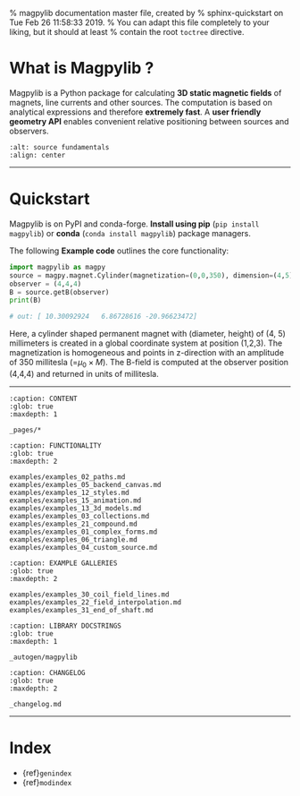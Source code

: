 % magpylib documentation master file, created by
% sphinx-quickstart on Tue Feb 26 11:58:33 2019.
% You can adapt this file completely to your liking, but it should at least
% contain the root `toctree` directive.

# What is Magpylib ?

Magpylib is a Python package for calculating **3D static magnetic fields** of magnets, line currents and other sources. The computation is based on analytical expressions and therefore **extremely fast**. A **user friendly geometry API** enables convenient relative positioning between sources and observers.

```{image} _static/images/index/source_fundamentals.png
:alt: source fundamentals
:align: center
```

--------

# Quickstart

Magpylib is on PyPI and conda-forge. **Install using pip** (`pip install magpylib`) or **conda** (`conda install magpylib`) package managers.

The following **Example code** outlines the core functionality:

```python
import magpylib as magpy
source = magpy.magnet.Cylinder(magnetization=(0,0,350), dimension=(4,5), position=(1,2,3))
observer = (4,4,4)
B = source.getB(observer)
print(B)

# out: [ 10.30092924   6.86728616 -20.96623472]
```

Here, a cylinder shaped permanent magnet with (diameter, height) of (4, 5) millimeters is created in a global coordinate system at position (1,2,3). The magnetization is homogeneous and points in z-direction with an amplitude of 350 millitesla (=$\mu_0\times M$). The B-field is computed at the observer position (4,4,4) and returned in units of millitesla.

--------

```{toctree}
:caption: CONTENT
:glob: true
:maxdepth: 1

_pages/*
```

```{toctree}
:caption: FUNCTIONALITY
:glob: true
:maxdepth: 2

examples/examples_02_paths.md
examples/examples_05_backend_canvas.md
examples/examples_12_styles.md
examples/examples_15_animation.md
examples/examples_13_3d_models.md
examples/examples_03_collections.md
examples/examples_21_compound.md
examples/examples_01_complex_forms.md
examples/examples_06_triangle.md
examples/examples_04_custom_source.md
```

```{toctree}
:caption: EXAMPLE GALLERIES
:glob: true
:maxdepth: 2

examples/examples_30_coil_field_lines.md
examples/examples_22_field_interpolation.md
examples/examples_31_end_of_shaft.md
```

```{toctree}
:caption: LIBRARY DOCSTRINGS
:glob: true
:maxdepth: 1

_autogen/magpylib
```

```{toctree}
:caption: CHANGELOG
:glob: true
:maxdepth: 2

_changelog.md
```

--------------------------

# Index

- {ref}`genindex`
- {ref}`modindex`
